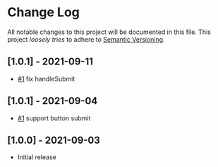 # Change Log

All notable changes to this project will be documented in this file.
This project *loosely tries* to adhere to [Semantic Versioning](http://semver.org/).

## [1.0.1] - 2021-09-11
- [#1](https://github.com/boltops-tools/jets-ujs-compat/pull/1) fix handleSubmit

## [1.0.1] - 2021-09-04
- [#1](https://github.com/boltops-tools/jets-ujs-compat/pull/1) support button submit

## [1.0.0] - 2021-09-03
- Initial release
